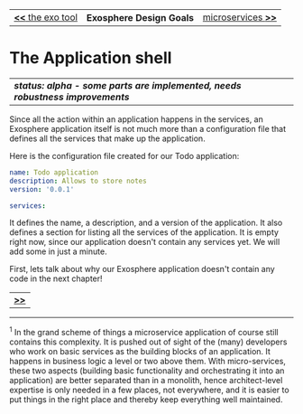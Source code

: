 <table>
  <tr>
    <td><a href="01_exo_tool.md"><b>&lt;&lt;</b> the exo tool</a></td>
    <th>Exosphere Design Goals</th>
    <td><a href="04_microservices.md">microservices <b>&gt;&gt;</b></a></td>
  </tr>
</table>


# The Application shell

<table>
  <tr>
    <td>
      <b><i>
      status: alpha - some parts are implemented, needs robustness improvements
      </i></b>
    </td>
  </tr>
</table>


Since all the action within an application happens in the services,
an Exosphere application itself is not much more than
a configuration file that defines all the
services that make up the application.

Here is the configuration file created for our Todo application:

```yml
name: Todo application
description: Allows to store notes
version: '0.0.1'

services:
```

It defines the name, a description, and a version of the application.
It also defines a section for listing all the services of the application.
It is empty right now, since our application doesn't contain any services yet.
We will add some in just a minute.

First, lets talk about why our Exosphere application doesn't contain any code
in the next chapter!

<table>
  <tr>
    <td><a href="04_microservices.md"><b>&gt;&gt;</b></a></td>
  </tr>
</table>

<hr>

<sup>1</sup>
In the grand scheme of things
a microservice application of course still contains this complexity.
It is pushed out of sight of the (many) developers who work on basic services
as the building blocks of an application.
It happens in business logic a level or two above them.
With micro-services,
these two aspects (building basic functionality and orchestrating it into an application)
are better separated than in a monolith,
hence architect-level expertise is only needed in a few places,
not everywhere,
and it is easier to put things in the right place
and thereby keep everything well maintained.
